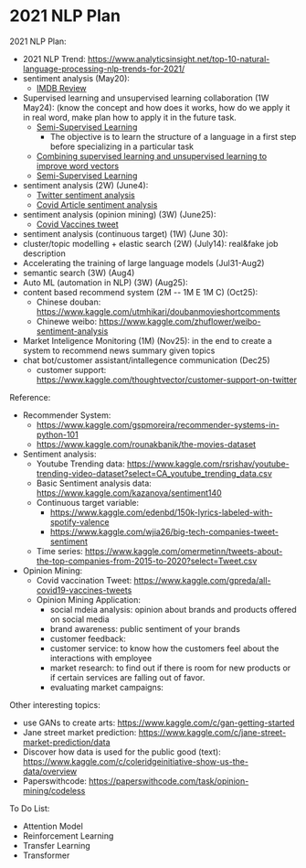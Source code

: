 # 2021 NLP Plan


2021 NLP Plan:
- 2021 NLP Trend: https://www.analyticsinsight.net/top-10-natural-language-processing-nlp-trends-for-2021/
- sentiment analysis (May20): 
  - [IMDB Review](https://github.com/jinfeijoy/NLP/tree/main/kaggle_IMDB_Review) 
- Supervised learning and unsupervised learning collaboration (1W May24): (know the concept and how does it works, how do we apply it in real word, make plan how to apply it in the future task.
  - [Semi-Supervised Learning](https://www.statworx.com/at/blog/5-types-of-machine-learning-algorithms-with-use-cases/#h-4-semi-supervised-learning)
      - The objective is to learn the structure of a language in a first step before specializing in a particular task
  - [Combining supervised learning and unsupervised learning to improve word vectors](https://towardsdatascience.com/combining-supervised-learning-and-unsupervised-learning-to-improve-word-vectors-d4dea84ec36b)
  - [Semi-Supervised Learning](https://algorithmia.com/blog/semi-supervised-learning)
- sentiment analysis (2W) (June4): 
  - [Twitter sentiment analysis](https://github.com/jinfeijoy/NLP/tree/main/kaggle_Twitter_sentiment)
  - [Covid Article sentiment analysis](https://github.com/jinfeijoy/NLP/tree/main/kaggle_Covid19_article)
- sentiment analysis (opinion mining) (3W) (June25): 
  - [Covid Vaccines tweet](https://github.com/jinfeijoy/NLP/tree/main/kaggle_Covid19_Twitter)
- sentiment analysis (continuous target) (1W) (June 30):
- cluster/topic modelling + elastic search (2W) (July14): real&fake job description
- Accelerating the training of large language models (Jul31-Aug2)
- semantic search (3W) (Aug4)
- Auto ML (automation in NLP) (3W) (Aug25): 
- content based recommend system (2M -- 1M E 1M C) (Oct25):
  - Chinese douban: https://www.kaggle.com/utmhikari/doubanmovieshortcomments
  - Chinewe weibo: https://www.kaggle.com/zhuflower/weibo-sentiment-analysis
- Market Inteligence Monitoring (1M) (Nov25): in the end to create a system to recommend news summary given topics
- chat bot/customer assistant/intallegence communication (Dec25)
  - customer support: https://www.kaggle.com/thoughtvector/customer-support-on-twitter


Reference:
- Recommender System: 
  - https://www.kaggle.com/gspmoreira/recommender-systems-in-python-101
  - https://www.kaggle.com/rounakbanik/the-movies-dataset
- Sentiment analysis:
  - Youtube Trending data: https://www.kaggle.com/rsrishav/youtube-trending-video-dataset?select=CA_youtube_trending_data.csv
  - Basic Sentiment analysis data: https://www.kaggle.com/kazanova/sentiment140 
  - Continuous target variable: 
    - https://www.kaggle.com/edenbd/150k-lyrics-labeled-with-spotify-valence
    - https://www.kaggle.com/wjia26/big-tech-companies-tweet-sentiment
  - Time series: https://www.kaggle.com/omermetinn/tweets-about-the-top-companies-from-2015-to-2020?select=Tweet.csv
- Opinion Mining: 
  - Covid vaccination Tweet: https://www.kaggle.com/gpreda/all-covid19-vaccines-tweets
  - Opinion Mining Application:
    - social mdeia analysis: opinion about brands and products offered on social media
    - brand awareness: public sentiment of your brands
    - customer feedback: 
    - customer service: to know how the customers feel about the interactions with employee
    - market research: to find out if there is room for new products or if certain services are falling out of favor.
    - evaluating market campaigns: 


Other interesting topics: 
- use GANs to create arts: https://www.kaggle.com/c/gan-getting-started
- Jane street market prediction: https://www.kaggle.com/c/jane-street-market-prediction/data
- Discover how data is used for the public good (text): https://www.kaggle.com/c/coleridgeinitiative-show-us-the-data/overview
- Paperswithcode: https://paperswithcode.com/task/opinion-mining/codeless

To Do List:
- Attention Model
- Reinforcement Learning 
- Transfer Learning
- Transformer 
